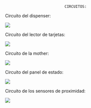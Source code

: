                                CIRCUITOS:
Circuito del dispenser:

![](https://i.ibb.co/TtYXD9d/Circuito-dispenser.jpg)

Circuito del lector de tarjetas:

![](https://i.ibb.co/CwmM3Rb/Foto-cirucito-lector.jpg)

Circuito de la mother:

![](https://i.ibb.co/8rypNS6/Foto-ciruito-mother.jpg)

Circuito del panel de estado:

![](https://i.ibb.co/fkS782V/Foto-circuito-panel.jpg)

Circuito de los sensores de proximidad:

![](https://i.ibb.co/HxpFCLf/Foto-circuito-Level.jpg)